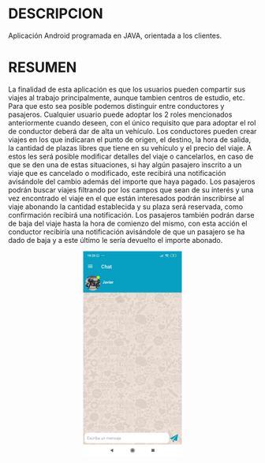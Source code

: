 # DESCRIPCION
Aplicación Android programada en JAVA, orientada a los clientes.
# RESUMEN
La finalidad de esta aplicación es que los usuarios pueden compartir sus
viajes al trabajo principalmente, aunque tambien centros de estudio, etc. 
Para que esto sea posible podemos distinguir entre conductores y pasajeros.
Cualquier usuario puede adoptar los 2 roles mencionados anteriormente
cuando deseen, con el único requisito que para adoptar el rol de
conductor deberá dar de alta un vehículo.
Los conductores pueden crear viajes en los que indicaran el punto de
origen, el destino, la hora de salida, la cantidad de plazas libres que tiene
en su vehículo y el precio del viaje. A estos les será posible modificar
detalles del viaje o cancelarlos, en caso de que se den una de estas
situaciones, si hay algún pasajero inscrito a un viaje que es cancelado o
modificado, este recibirá una notificación avisándole del cambio además
del importe que haya pagado.
Los pasajeros podrán buscar viajes filtrando por los campos que sean de
su interés y una vez encontrado el viaje en el que están interesados
podrán inscribirse al viaje abonando la cantidad establecida y su plaza será
reservada, como confirmación recibirá una notificación. Los pasajeros
también podrán darse de baja del viaje hasta la hora de comienzo del
mismo, con esta acción el conductor recibiría una notificación avisándole
de que un pasajero se ha dado de baja y a este último le sería devuelto el
importe abonado.
<p align="center">
  <img src="https://github.com/CISY-APP/APP_CLIENTES/blob/master/WhatsApp%20Image%202021-05-03%20at%2023.32.49%20(1).jpeg" width="200" title="hover text">
</p>
